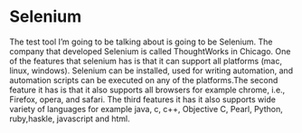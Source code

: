 # Selenium

The test tool I’m going to be talking about is going to be Selenium. The company that developed Selenium is called ThoughtWorks 
in Chicago. One of the features that selenium has is that it can support all platforms (mac, linux, windows). Selenium can be 
installed, used for writing automation, and automation scripts can be executed on any of the platforms.The second feature it has 
is that it also supports all browsers for example chrome, i.e., Firefox, opera, and safari. The third features it has it also 
supports wide variety of languages for example java, c, c++, Objective C, Pearl, Python, ruby,haskle, javascript and html.
